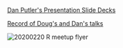 [Dan Putler's Presentation Slide Decks](https://github.com/dputler/presentations)

[Record of Doug's and Dan's talks](https://drive.google.com/open?id=1NBJmBRuyCyZPEL19KxSUfQci_P96yOIe)


![20200220 R meetup flyer](https://user-images.githubusercontent.com/11322800/75084481-2f816d80-54d5-11ea-83c1-ab26af97fef6.png)
